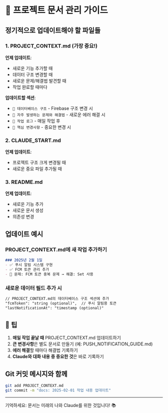 # 📝 프로젝트 문서 관리 가이드

## 정기적으로 업데이트해야 할 파일들

### 1. PROJECT_CONTEXT.md (가장 중요!)
**언제 업데이트**: 
- 새로운 기능 추가할 때
- 데이터 구조 변경할 때
- 새로운 문제/해결법 발견할 때
- 작업 완료할 때마다

**업데이트할 섹션**:
- `💾 데이터베이스 구조` - Firebase 구조 변경 시
- `🐛 자주 발생하는 문제와 해결법` - 새로운 에러 해결 시
- `📝 작업 로그` - 매일 작업 후
- `🔑 핵심 변경사항` - 중요한 변경 시

### 2. CLAUDE_START.md
**언제 업데이트**: 
- 프로젝트 구조 크게 변경될 때
- 새로운 중요 파일 추가될 때

### 3. README.md
**언제 업데이트**:
- 새로운 기능 추가
- 새로운 문서 생성
- 의존성 변경

## 업데이트 예시

### PROJECT_CONTEXT.md에 새 작업 추가하기
```markdown
### 2025년 2월 1일
- ✅ 푸시 알림 시스템 구현
- ✅ FCM 토큰 관리 추가
- 🐛 문제: FCM 토큰 중복 문제 → 해결: Set 사용
```

### 새로운 데이터 필드 추가 시
```markdown
// PROJECT_CONTEXT.md의 데이터베이스 구조 섹션에 추가
"fcmToken": "string (optional)",  // 푸시 알림용 토큰
"lastNotificationAt": "timestamp (optional)"
```

## 🎯 팁

1. **매일 작업 끝날 때** PROJECT_CONTEXT.md 업데이트하기
2. **큰 변경사항**은 별도 문서로 만들기 (예: PUSH_NOTIFICATION_GUIDE.md)
3. **에러 해결**할 때마다 해결법 기록하기
4. **Claude와 대화 내용 중 중요한 것**은 바로 기록하기

## Git 커밋 메시지와 함께
```bash
git add PROJECT_CONTEXT.md
git commit -m "docs: 2025-02-01 작업 내용 업데이트"
```

---

기억하세요: 문서는 미래의 나와 Claude를 위한 것입니다! 📚
